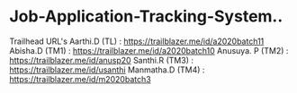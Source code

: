 # Job-Application-Tracking-System..
Trailhead URL's
Aarthi.D (TL)    : https://trailblazer.me/id/a2020batch11
Abisha.D (TM1)   : https://trailblazer.me/id/a2020batch10
Anusuya. P (TM2) : https://trailblazer.me/id/anusp20
Santhi.R (TM3)   : https://trailblazer.me/id/usanthi
Manmatha.D (TM4) : https://trailblazer.me/id/m2020batch3
